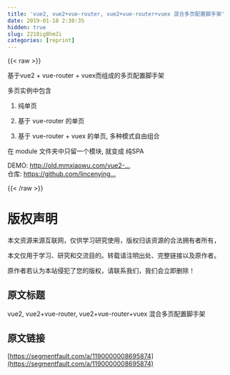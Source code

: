 ```yaml
---
title: 'vue2, vue2+vue-router, vue2+vue-router+vuex 混合多页配置脚手架' 
date: 2019-01-18 2:30:35
hidden: true
slug: 2218ig8hm2i
categories: [reprint]
---
```


{{< raw >}}

                    
<p>基于vue2 + vue-router + vuex而组成的多页配置脚手架</p>
<p>多页实例中包含</p>
<ol>
<li><p>纯单页</p></li>
<li><p>基于 vue-router 的单页</p></li>
<li><p>基于 vue-router + vuex 的单页, 多种模式自由组合</p></li>
</ol>
<p>在 module 文件夹中只留一个模块, 就变成 纯SPA</p>
<p>DEMO: <a href="http://old.mmxiaowu.com/vue2-multiple-entry/" rel="nofollow noreferrer" target="_blank">http://old.mmxiaowu.com/vue2-...</a><br>仓库: <a href="https://github.com/lincenying/vue2-multiple-entry" rel="nofollow noreferrer" target="_blank">https://github.com/lincenying...</a></p>

                
{{< /raw >}}

# 版权声明
本文资源来源互联网，仅供学习研究使用，版权归该资源的合法拥有者所有，

本文仅用于学习、研究和交流目的。转载请注明出处、完整链接以及原作者。

原作者若认为本站侵犯了您的版权，请联系我们，我们会立即删除！

## 原文标题
vue2, vue2+vue-router, vue2+vue-router+vuex 混合多页配置脚手架

## 原文链接
[https://segmentfault.com/a/1190000008695874](https://segmentfault.com/a/1190000008695874)

